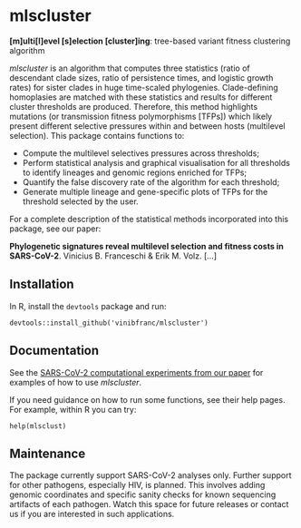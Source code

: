 # mlscluster

**[m]ulti[l]evel [s]election [cluster]ing**: tree-based variant fitness clustering algorithm

*mlscluster* is an algorithm that computes three statistics (ratio of descendant 
clade sizes, ratio of persistence times, and logistic growth rates) for sister clades 
in huge time-scaled phylogenies. Clade-defining homoplasies are matched with these 
statistics and results for different cluster thresholds are produced. 
Therefore, this method highlights mutations (or transmission fitness polymorphisms [TFPs]) 
which likely present different selective pressures within and between hosts (multilevel selection). 
This package contains functions to:

 * Compute the multilevel selectives pressures across thresholds;
 * Perform statistical analysis and graphical visualisation for all thresholds to identify lineages 
and genomic regions enriched for TFPs;
 * Quantify the false discovery rate of the algorithm for each threshold;
 * Generate multiple lineage and gene-specific plots of TFPs for the threshold selected by the user.

For a complete description of the statistical methods incorporated into this
package, see our paper:

**Phylogenetic signatures reveal multilevel selection and fitness costs in SARS-CoV-2**. 
Vinicius B. Franceschi & Erik M. Volz. 
[...]

## Installation

In R, install the `devtools` package and run:

```
devtools::install_github('vinibfranc/mlscluster')
```

## Documentation

See the [SARS-CoV-2 computational experiments from our paper](https://github.com/vinibfranc/mlscluster-experiments) for examples of how to use *mlscluster*.

If you need guidance on how to run some functions, see their help pages. For example, within R you can try: 

```
help(mlsclust)
```

## Maintenance

The package currently support SARS-CoV-2 analyses only. Further support for other pathogens, especially HIV, is planned. This involves adding genomic coordinates and specific sanity checks for known sequencing artifacts of each pathogen. Watch this space for future releases or contact us if you are interested in such applications.